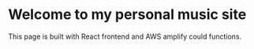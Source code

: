 # Welcome to my personal music site

This page is built with React frontend and AWS amplify could functions.
